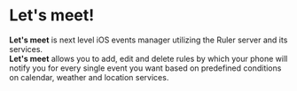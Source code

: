 Let's meet!
===========

<strong>Let's meet</strong> is next level iOS events manager utilizing the Ruler server and its services.
<br />
<strong>Let's meet</strong> allows you to add, edit and delete rules by which your phone will notify you for every single event you want based on predefined conditions on calendar, weather and location services.